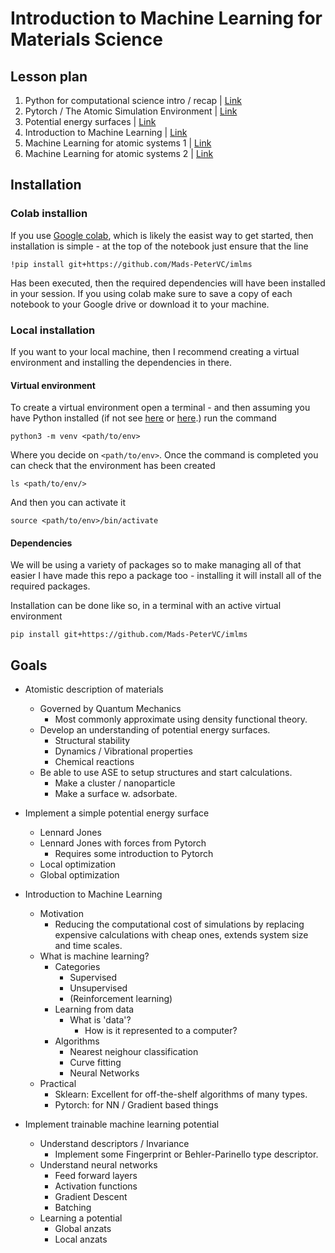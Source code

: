 # Introduction to Machine Learning for Materials Science

## Lesson plan

1. Python for computational science intro / recap | [Link](https://github.com/Mads-PeterVC/imlms/tree/main/lessons/lesson_1)
2. Pytorch / The Atomic Simulation Environment | [Link](https://github.com/Mads-PeterVC/imlms/tree/main/lessons/lesson_2)
3. Potential energy surfaces | [Link](https://github.com/Mads-PeterVC/imlms/tree/main/lessons/lesson_3)
4. Introduction to Machine Learning | [Link](https://github.com/Mads-PeterVC/imlms/tree/main/lessons/lesson_4)
5. Machine Learning for atomic systems 1 | [Link](https://github.com/Mads-PeterVC/imlms/tree/main/lessons/lesson_5)
6. Machine Learning for atomic systems 2 | [Link](https://github.com/Mads-PeterVC/imlms/tree/main/lessons/lesson_6)

## Installation

### Colab installion

If you use [Google colab](https://colab.research.google.com/), which is likely the easist way to get started, then installation is simple - at the top of the notebook just ensure that the line 

```
!pip install git+https://github.com/Mads-PeterVC/imlms
```

Has been executed, then the required dependencies will have been installed in your session.
If you using colab make sure to save a copy of each notebook to your Google drive or 
download it to your machine. 

### Local installation

If you want to your local machine, then I recommend creating a virtual environment and 
installing the dependencies in there. 

#### Virtual environment

To create a virtual environment open a terminal - and then assuming you have Python 
installed (if not see [here](https://www.python.org/downloads/) or [here](https://docs.anaconda.com/miniconda/install/).) run the command

```
python3 -m venv <path/to/env>
```

Where you decide on `<path/to/env>`. Once the command is completed you can check that the 
environment has been created

```
ls <path/to/env/>
```

And then you can activate it

```
source <path/to/env>/bin/activate
```

#### Dependencies

We will be using a variety of packages so to make managing all of that easier I have 
made this repo a package too - installing it will install all of the required 
packages. 

Installation can be done like so, in a terminal with an active virtual environment

```
pip install git+https://github.com/Mads-PeterVC/imlms
```

## Goals

- Atomistic description of materials
    - Governed by Quantum Mechanics
        - Most commonly approximate using density functional theory. 
    - Develop an understanding of potential energy surfaces. 
        - Structural stability
        - Dynamics / Vibrational properties
        - Chemical reactions
    - Be able to use ASE to setup structures and start calculations.
        - Make a cluster / nanoparticle
        - Make a surface w. adsorbate.
- Implement a simple potential energy surface
    - Lennard Jones
    - Lennard Jones with forces from Pytorch
        - Requires some introduction to Pytorch
    - Local optimization
    - Global optimization
- Introduction to Machine Learning
    - Motivation
        - Reducing the computational cost of simulations by replacing expensive 
        calculations with cheap ones, extends system size and time scales. 
    - What is machine learning? 
        - Categories
            - Supervised
            - Unsupervised
            - (Reinforcement learning)
        - Learning from data
            - What is 'data'? 
                - How is it represented to a computer? 
        - Algorithms
            - Nearest neighour classification 
            - Curve fitting
            - Neural Networks
    - Practical 
        - Sklearn: Excellent for off-the-shelf algorithms of many types.
        - Pytorch: for NN / Gradient based things

- Implement trainable machine learning potential
    - Understand descriptors / Invariance
        - Implement some Fingerprint or Behler-Parinello type descriptor. 
    - Understand neural networks
        - Feed forward layers
        - Activation functions
        - Gradient Descent 
        - Batching 
    - Learning a potential
        - Global anzats 
        - Local anzats

